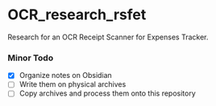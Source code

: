 # OCR_research_rsfet
Research for an OCR Receipt Scanner for Expenses Tracker.

### Minor Todo
- [x] Organize notes on Obsidian
- [ ] Write them on physical archives
- [ ] Copy archives and process them onto this repository
